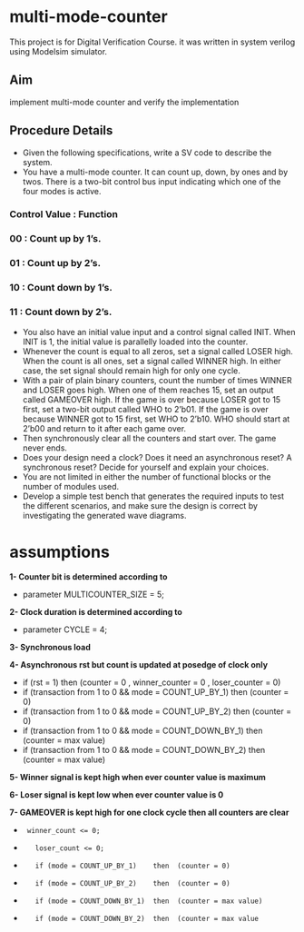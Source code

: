 # multi-mode-counter
This project is for Digital Verification Course. it was written in system verilog using Modelsim simulator.
## Aim
implement multi-mode counter and verify the implementation
## Procedure Details
- Given the following specifications, write a SV code to describe the system.
- You have a multi-mode counter. It can count up, down, by ones and by twos. There is
a two-bit control bus input indicating which one of the four modes is active.

###  Control Value   :     Function
###    00            :     Count up by 1’s.
###    01            :     Count up by 2’s.
###    10            :     Count down by 1’s.
###    11            :     Count down by 2’s.

- You also have an initial value input and a control signal called INIT. When INIT is 1,
the initial value is parallelly loaded into the counter.
- Whenever the count is equal to all zeros, set a signal called LOSER high. When the
count is all ones, set a signal called WINNER high. In either case, the set signal
should remain high for only one cycle.
- With a pair of plain binary counters, count the number of times WINNER and LOSER
goes high. When one of them reaches 15, set an output called GAMEOVER high. If
the game is over because LOSER got to 15 first, set a two-bit output called WHO to
2’b01. If the game is over because WINNER got to 15 first, set WHO to 2’b10. WHO
should start at 2’b00 and return to it after each game over.
- Then synchronously clear all the counters and start over. The game never ends.
- Does your design need a clock? Does it need an asynchronous reset? A synchronous
reset? Decide for yourself and explain your choices.
- You are not limited in either the number of functional blocks or the number of
modules used.
- Develop a simple test bench that generates the required inputs to test the different
scenarios, and make sure the design is correct by investigating the generated wave
diagrams.
# **assumptions**
**1- Counter bit is determined according to** 
- parameter MULTICOUNTER_SIZE = 5;
			 
**2- Clock duration is determined according to**
- parameter CYCLE = 4;
			 
**3- Synchronous load**

**4- Asynchronous rst but count is updated at posedge of clock only**
- if (rst = 1)                                              then  (counter = 0 , winner_counter = 0 , loser_counter = 0)
-	 if (transaction from 1 to 0  &&  mode = COUNT_UP_BY_1)    then  (counter = 0)
-	 if (transaction from 1 to 0  &&  mode = COUNT_UP_BY_2)    then  (counter = 0)
-	 if (transaction from 1 to 0  &&  mode = COUNT_DOWN_BY_1)  then  (counter = max value)
-	 if (transaction from 1 to 0  &&  mode = COUNT_DOWN_BY_2)  then  (counter = max value)

**5- Winner signal is kept high when ever counter value is maximum**

**6- Loser signal is kept low when ever counter value is 0**

**7- GAMEOVER is kept high for one clock cycle then all counters are clear**
 -      winner_count <= 0;
-	     loser_count <= 0;
-	     if (mode = COUNT_UP_BY_1)    then  (counter = 0)
-	     if (mode = COUNT_UP_BY_2)    then  (counter = 0)
-	     if (mode = COUNT_DOWN_BY_1)  then  (counter = max value)
-	     if (mode = COUNT_DOWN_BY_2)  then  (counter = max value
